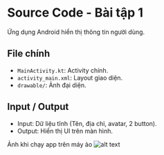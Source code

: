 # Source Code - Bài tập 1

Ứng dụng Android hiển thị thông tin người dùng.

## File chính
- `MainActivity.kt`: Activity chính.
- `activity_main.xml`: Layout giao diện.
- `drawable/`: Ảnh đại diện.

## Input / Output
- Input: Dữ liệu tĩnh (Tên, địa chỉ, avatar, 2 button).
- Output: Hiển thị UI trên màn hình.

Ảnh khi chạy app trên máy ảo
![alt text](image.png)